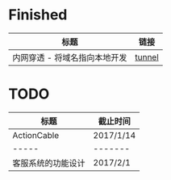 # Finished
标题 | 链接
----|-----
内网穿透 - 将域名指向本地开发 | [tunnel](https://sunny0425.github.io/my_website/tunnel.html)

# TODO
标题 | 截止时间
-----|-------
ActionCable | 2017/1/14
-----|-------
客服系统的功能设计 | 2017/2/1
